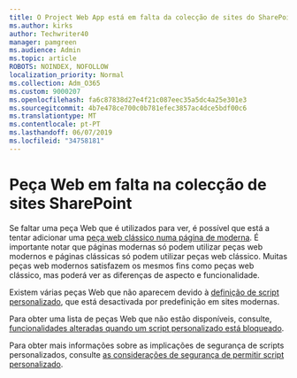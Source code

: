 ```yaml
---
title: O Project Web App está em falta da colecção de sites do SharePoint
ms.author: kirks
author: Techwriter40
manager: pamgreen
ms.audience: Admin
ms.topic: article
ROBOTS: NOINDEX, NOFOLLOW
localization_priority: Normal
ms.collection: Adm_O365
ms.custom: 9000207
ms.openlocfilehash: fa6c87838d27e4f21c087eec35a5dc4a25e301e3
ms.sourcegitcommit: 4b7e478ce700c0b781efec3857ac4dce5bdf00c6
ms.translationtype: MT
ms.contentlocale: pt-PT
ms.lasthandoff: 06/07/2019
ms.locfileid: "34758181"
---
```

# <a name="missing-web-part-in-sharepoint-site-collection"></a>Peça Web em falta na colecção de sites SharePoint

Se faltar uma peça Web que é utilizados para ver, é possível que está a tentar adicionar uma [peça web clássico numa página de moderna](https://support.office.com/article/classic-and-modern-web-part-experiences-3fdae6c3-8fc1-49ab-8708-8c104b882e64). É importante notar que páginas modernas só podem utilizar peças web modernos e páginas clássicas só podem utilizar peças web clássico. Muitas peças web modernos satisfazem os mesmos fins como peças web clássico, mas poderá ver as diferenças de aspecto e funcionalidade.

Existem várias peças Web que não aparecem devido à [definição de script personalizado](https://docs.microsoft.com/sharepoint/allow-or-prevent-custom-script), que está desactivada por predefinição em sites modernas. 

Para obter uma lista de peças Web que não estão disponíveis, consulte, [funcionalidades alteradas quando um script personalizado está bloqueado](https://docs.microsoft.com/sharepoint/allow-or-prevent-custom-script#features-affected-when-custom-script-is-blocked).

 Para obter mais informações sobre as implicações de segurança de scripts personalizados, consulte [as considerações de segurança de permitir script personalizado](https://docs.microsoft.com/sharepoint/security-considerations-of-allowing-custom-script).
